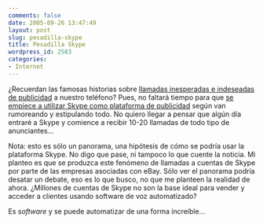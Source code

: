 ```yaml
---
comments: false
date: 2005-09-26 13:47:49
layout: post
slug: pesadilla-skype
title: Pesadilla Skype
wordpress_id: 2583
categories:
- Internet
---
```


¿Recuerdan las famosas historias sobre [llamadas inesperadas e indeseadas de publicidad](http://www.minid.net/2005/04/14/hola-le-llamo-para-tuuuuuuuuuuu) a nuestro teléfono? Pues, no faltará tiempo para que [se empiece a utilizar Skype como plataforma de publicidad](http://blog.searchenginewatch.com/blog/050924-123731) según van rumoreando y estipulando todo. No quiero llegar a pensar que algún día entraré a Skype y comience a recibir 10-20 llamadas de todo tipo de anunciantes...





Nota: esto es sólo un panorama, una hipótesis de cómo se podría usar la plataforma Skype. No digo que pase, ni tampoco lo que cuente la noticia. Mi planteo es que se produzca este fenómeno de llamadas a cuentas de Skype por parte de las empresas asociadas con eBay. Sólo ver el panorama podría desatar un debate, eso es lo que busco, no que me planteen la realidad de ahora. ¿Millones de cuentas de Skype no son la base ideal para vender y acceder a clientes usando software de voz automatizado?





Es _software_ y se puede automatizar de una forma increíble...
